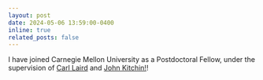 ```yaml
---
layout: post
date: 2024-05-06 13:59:00-0400
inline: true
related_posts: false
---
```


I have joined Carnegie Mellon University as a Postdoctoral Fellow, under the supervision of [Carl Laird](https://engineering.cmu.edu/directory/bios/laird-carl.html) and [John Kitchin!](https://engineering.cmu.edu/directory/bios/kitchin-john.html)!